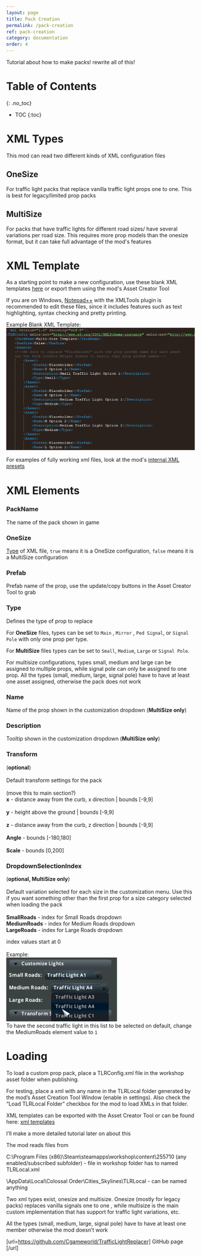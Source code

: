 ```yaml
---
layout: page
title: Pack Creation
permalink: /pack-creation
ref: pack-creation
category: documentation
order: 4
---
```

Tutorial about how to make packs!
rewrite all of this!

# Table of Contents
{: .no_toc}

* TOC
{:toc}

# XML Types

This mod can read two different kinds of XML configuration files

## OneSize
For traffic light packs that replace vanilla traffic light props one to one. This is best for legacy/limited prop packs

## MultiSize
For packs that have traffic lights for different road sizes/ have several variations per road size. This requires more prop models than the onesize format, but it can take full advantage of the mod's features

# XML Template

As a starting point to make a new configuration, use these blank XML templates [here](https://github.com/Cgameworld/TrafficLightReplacer/tree/master/TrafficLightReplacer/Templates) or export them using the mod's Asset Creator Tool

If you are on Windows, [Notepad++](https://notepad-plus-plus.org/downloads/) with the XMLTools plugin is recommended to edit these files, since it includes features such as text highlighting, syntax checking and pretty printing.  

Example Blank XML Template:\
<img src="/assets/images/multisize-template-example.png" alt="Example XML Template"/>

For examples of fully working xml files, look at the mod's [internal XML presets](https://github.com/Cgameworld/TrafficLightReplacer/tree/master/TrafficLightReplacer/DefaultXMLS)

# XML Elements

### PackName
The name of the pack shown in game

### OneSize
[Type](#xml-types) of XML file, ```true``` means it is a OneSize configuration, ```false``` means it is a MultiSize configuration

### Prefab
Prefab name of the prop, use the update/copy buttons in the Asset Creator Tool to grab


### Type
Defines the type of prop to replace

For **OneSize** files, types can be set to ```Main``` , ```Mirror``` , ```Ped Signal```, or ```Signal Pole``` with only one prop per type.

For **MultiSize** files types can be set to ```Small```, ```Medium```, ```Large``` or ```Signal Pole```.

For multisize configurations, types small, medium and large can be assigned to multiple props, while signal pole can only be assigned to one prop. All the types (small, medium, large, signal pole) have to have at least one asset assigned, otherwise the pack does not work


### Name
Name of the prop shown in the customization dropdown (**MultiSize only**)

### Description
Tooltip shown in the customization dropdown (**MultiSize only**)

### Transform
(**optional**)\
\
Default transform settings for the pack\
\
(move this to main section?)\
**x** - distance away from the curb, x direction | bounds [-9,9]\
\
**y** - height above the ground | bounds [-9,9]\
\
**z** - distance away from the curb, z direction | bounds [-9,9]\
\
**Angle** - bounds [-180,180]\
\
**Scale** - bounds [0,200]

### DropdownSelectionIndex
(**optional, MultiSize only**)\
\
Default variation selected for each size in the customization menu. Use this if you want something other than the first prop for a size category selected when loading the pack\
\
**SmallRoads** - index for Small Roads dropdown\
**MediumRoads** - index for Medium Roads dropdown\
**LargeRoads** - index for Large Roads dropdown

index values start at 0\
\
Example:\
![dropdown selection index example](/assets/images/DropdownSelectionIndexExample.png)\
To have the second traffic light in this list to be selected on default, change the MediumRoads element value to ```1```

# Loading

To load a custom prop pack, place a TLRConfig.xml file in the workshop asset folder when publishing. 

For testing, place a xml with any name in the TLRLocal folder generated by the mod’s Asset Creation Tool Window (enable in settings). Also check the “Load TLRLocal Folder” checkbox for the mod to load XMLs in that folder.

XML templates can be exported with the Asset Creator Tool or can be found here: [xml templates](https://github.com/Cgameworld/TrafficLightReplacer/tree/master/TrafficLightReplacer/Templates)

I’ll make a more detailed tutorial later on about this

The mod reads files from

C:\Program Files (x86)\Steam\steamapps\workshop\content\255710 (any enabled/subscribed subfolder) - file in workshop folder has to named TLRLocal.xml

\AppData\Local\Colossal Order\Cities_Skylines\TLRLocal - can be named anything

Two xml types exist, onesize and multisize. Onesize (mostly for legacy packs) replaces vanilla signals one to one , while multisize is the main custom implementation that has support for traffic light variations, etc.

All the types (small, medium, large, signal pole) have to have at least one member otherwise the mod doesn’t work

[url=https://github.com/Cgameworld/TrafficLightReplacer] GitHub page [/url]